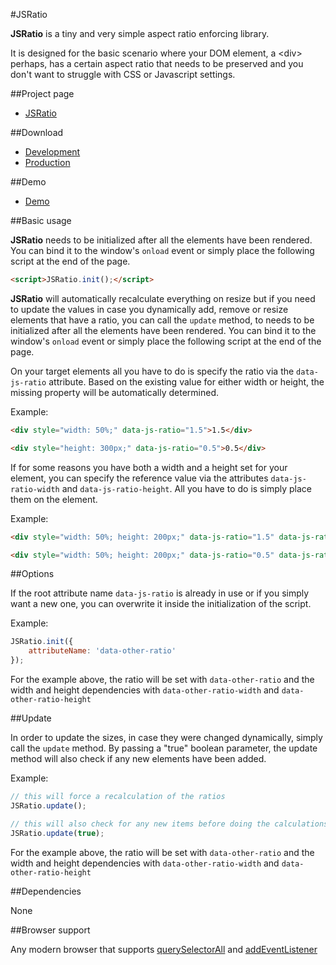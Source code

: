 #JSRatio


**JSRatio** is a tiny and very simple aspect ratio enforcing library.

It is designed for the basic scenario where your DOM element, a &lt;div&gt; perhaps, has a certain aspect ratio that needs to be preserved and you don't want to struggle with CSS or Javascript settings. 

##Project page

- [JSRatio](https://dev.bogdanbucur.eu/awesomest-projects/js-ratio/)


##Download

- [Development](https://github.com/bbog/JSRatio/blob/master/dist/jsratio.js)
- [Production](https://github.com/bbog/JSRatio/blob/master/dist/jsratio.min.js)


##Demo

- [Demo](https://dev.bogdanbucur.eu/awesomest-projects/js-ratio/demo/)


##Basic usage

**JSRatio** needs to be initialized after all the elements have been rendered. You can bind it to the window's `onload` event or simply place the following script at the end of the page.


```html
<script>JSRatio.init();</script>
```

**JSRatio** will automatically recalculate everything on resize but if you need to update the values in case you dynamically add, remove or resize elements that have a ratio, you can call the `update` method, to 
needs to be initialized after all the elements have been rendered. You can bind it to the window's `onload` event or simply place the following script at the end of the page.

On your target elements all you have to do is specify the ratio via the `data-js-ratio` attribute. Based on the existing value for either width or height, the missing property will be automatically determined.

Example:

```html
<div style="width: 50%;" data-js-ratio="1.5">1.5</div>

<div style="height: 300px;" data-js-ratio="0.5">0.5</div>
```


If for some reasons you have both a width and a height set for your element, you can specify the reference value via the attributes `data-js-ratio-width` and `data-js-ratio-height`. All you have to do is simply place them on the element.

Example:

```html
<div style="width: 50%; height: 200px;" data-js-ratio="1.5" data-js-ratio-width>1.5</div>

<div style="width: 50%; height: 200px;" data-js-ratio="0.5" data-js-ratio-height>0.5</div>
```


##Options

If the root attribute name `data-js-ratio` is already in use or if you simply want a new one, you can overwrite it inside the initialization of the script.

Example:

```javascript
JSRatio.init({
	attributeName: 'data-other-ratio'
});
```


For the example above, the ratio will be set with `data-other-ratio` and the width and height dependencies with `data-other-ratio-width` and `data-other-ratio-height`


##Update

In order to update the sizes, in case they were changed dynamically, simply call the `update` method. By passing a "true" boolean parameter, the update method will also check if any new elements have been added.

Example:

```javascript
// this will force a recalculation of the ratios
JSRatio.update();

// this will also check for any new items before doing the calculations
JSRatio.update(true);
```

For the example above, the ratio will be set with `data-other-ratio` and the width and height dependencies with `data-other-ratio-width` and `data-other-ratio-height`


##Dependencies

None


##Browser support

Any modern browser that supports [querySelectorAll](http://caniuse.com/#feat=queryselector) and [addEventListener](http://caniuse.com/#feat=addeventlistener)

